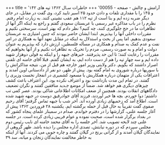 +++
title = 'آرامش و چالش - صفحه - 00055'
+++
خاطرات سـال ۱۳۶۲ تپه های ۱۴۲ و ۱۴۵ را با مقداری تلفات و دادن حدود ۲۵ اسیر تایید کرد، وی گفت در مقابل، در جای دیگر ضربه زده ایم و بنا است از تپه ۱۱۲ هم عقب نشینی کنند. به زیارت امام رفتم. نظرم را در باب مذاکره غیر رسمی با عربستان سعودی گفتم و راجع به اینکه اگر آنها از تظاهرات ما در حج جلوگیری کنند، چه کنیم؟ نظر دادم که بهتر است، سرسختی نکنیم و مقررات داخلی آنها را بپذیریم. ابتدا ایشان حاضر نبودند که چنین امتیازی به عربستان سعودی بدهیم. اما پس از بحث و استدلال به اینکه در مقابل تعهد آنها به همکاری در امر نفت و عدم کمک به صدام و همکاری در مسأله فلسطین، ارزش دارد که بپذیریم به عنوان دولت و امام و به صورت رسمی، مردم را تحریک به تظاهرات نکنیم و از آنها بخواهیم که مقررات را رعایت کنند؛ تا این حد پذیرفتند. خبرهای جبهه را و اینکه به قولی دوهزار شهید داده ایم و سه چهار تپه را هم از دست داده ایم، به ایشان گفتم. قبلا آقای خامنه ای تلفنی اصرار داشتند که بگویم. دکتر ولایتی وزیر امور خارجه هم قبل از من، نتیجه مذاکراتش را با سوریها درباره شوروی به امام گفته بود. پیش از ظهر، دو نفر از دادستانی اوین آمدند و اعترافات یکی از متهمان درباره همکاریش با مسعود کشمیری در انفجار نخست وزیری را گفتند. در تمام این مدت بازداشت بود و اعتراف نکرده بود. این اعتراف باعث کشف چیزهای دیگری هم خواهد شد. ضمناً از موضع جـديد منافقین گفتند و نگران تضعیف دادگاههای انقلات بودند. همچنین از ضعف امکانات اطلاعاتی شاکی بودند. عصر کمی تب داشتم؛ دوا خوردم. بچه ها خبر آوردند، فرزند آقای جوادرفیق دوست در جبهه شهید شده است. اطلاع آمد که زخمیهای زیادی آورده اند. آخر شب با جبهه تماس گرفتم؛ آقای رحیم صفوی گفت تقریباً به حال قبل از حمله برگشته ایم. یکشنبه ۲۸ فروردین ۱۳۶۲ پیش از آغاز جلسه علنی، گزارشها را در دفترم خواندم. صدام در سمینار علمای پنجاه کشور که در بغداد برگزار شده است، صحبت نموده و عوام فریبی زیادی کرده است. در جلسه علنی چند لایحه تصویب شد. آخر جلسه را به آقای محمد خامنه ای نایب رئیس دوم مجلس سپردم که در دوره نیابتش، تصدی اداره مجلس را دیده باشد. ظهر گروهی از نمایندگان گیلان آمدند و از گرانی برنج در گیلان گفتند و چاره جویی می کردند. آنها از اینکه به خاطر مخالفت نمایندگان زنجان و میانه، سد ۳۹